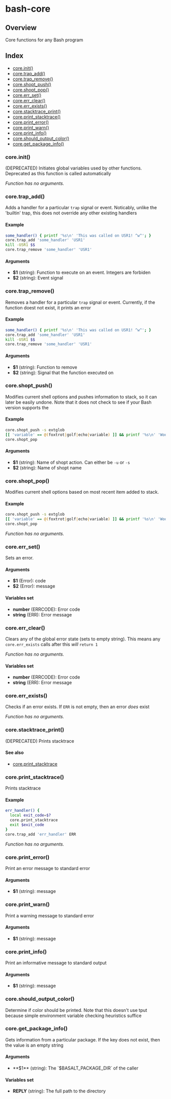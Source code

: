 # bash-core

## Overview

Core functions for any Bash program

## Index

* [core.init()](#coreinit)
* [core.trap_add()](#coretrap_add)
* [core.trap_remove()](#coretrap_remove)
* [core.shopt_push()](#coreshopt_push)
* [core.shopt_pop()](#coreshopt_pop)
* [core.err_set()](#coreerr_set)
* [core.err_clear()](#coreerr_clear)
* [core.err_exists()](#coreerr_exists)
* [core.stacktrace_print()](#corestacktrace_print)
* [core.print_stacktrace()](#coreprint_stacktrace)
* [core.print_error()](#coreprint_error)
* [core.print_warn()](#coreprint_warn)
* [core.print_info()](#coreprint_info)
* [core.should_output_color()](#coreshould_output_color)
* [core.get_package_info()](#coreget_package_info)

### core.init()

(DEPRECATED) Initiates global variables used by other functions. Deprecated as this function is called automatically

_Function has no arguments._

### core.trap_add()

Adds a handler for a particular `trap` signal or event. Noticably,
unlike the 'builtin' trap, this does not override any other existing handlers

#### Example

```bash
some_handler() { printf '%s\n' 'This was called on USR1! ^w^'; }
core.trap_add 'some_handler' 'USR1'
kill -USR1 $$
core.trap_remove 'some_handler' 'USR1'
```

#### Arguments

* **$1** (string): Function to execute on an event. Integers are forbiden
* **$2** (string): Event signal

### core.trap_remove()

Removes a handler for a particular `trap` signal or event. Currently,
if the function doest not exist, it prints an error

#### Example

```bash
some_handler() { printf '%s\n' 'This was called on USR1! ^w^'; }
core.trap_add 'some_handler' 'USR1'
kill -USR1 $$
core.trap_remove 'some_handler' 'USR1'
```

#### Arguments

* **$1** (string): Function to remove
* **$2** (string): Signal that the function executed on

### core.shopt_push()

Modifies current shell options and pushes information to stack, so
it can later be easily undone. Note that it does not check to see if your Bash
version supports the

#### Example

```bash
core.shopt_push -s extglob
[[ 'variable' == @(foxtrot|golf|echo|variable) ]] && printf '%s\n' 'Woof!'
core.shopt_pop
```

#### Arguments

* **$1** (string): Name of shopt action. Can either be `-u` or `-s`
* **$2** (string): Name of shopt name

### core.shopt_pop()

Modifies current shell options based on most recent item added to stack.

#### Example

```bash
core.shopt_push -s extglob
[[ 'variable' == @(foxtrot|golf|echo|variable) ]] && printf '%s\n' 'Woof!'
core.shopt_pop
```

_Function has no arguments._

### core.err_set()

Sets an error.

#### Arguments

* **$1** (Error): code
* **$2** (Error): message

#### Variables set

* **number** (ERRCODE): Error code
* **string** (ERR): Error message

### core.err_clear()

Clears any of the global error state (sets to empty string).
This means any `core.err_exists` calls after this _will_ `return 1`

_Function has no arguments._

#### Variables set

* **number** (ERRCODE): Error code
* **string** (ERR): Error message

### core.err_exists()

Checks if an error exists. If `ERR` is not empty, then an error
_does_ exist

_Function has no arguments._

### core.stacktrace_print()

(DEPRECATED) Prints stacktrace

#### See also

* [core.print_stacktrace](#coreprint_stacktrace)

### core.print_stacktrace()

Prints stacktrace

#### Example

```bash
err_handler() {
  local exit_code=$?
  core.print_stacktrace
  exit $exit_code
}
core.trap_add 'err_handler' ERR
```

_Function has no arguments._

### core.print_error()

Print an error message to standard error

#### Arguments

* **$1** (string): message

### core.print_warn()

Print a warning message to standard error

#### Arguments

* **$1** (string): message

### core.print_info()

Print an informative message to standard output

#### Arguments

* **$1** (string): message

### core.should_output_color()

Determine if color should be printed. Note that this doesn't
use tput because simple environment variable checking heuristics suffice

### core.get_package_info()

Gets information from a particular package. If the key does not exist, then the value
is an empty string

#### Arguments

* **$1** (string): The `$BASALT_PACKAGE_DIR` of the caller

#### Variables set

* **REPLY** (string): The full path to the directory

